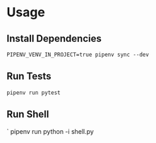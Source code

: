 # Usage

## Install Dependencies

`PIPENV_VENV_IN_PROJECT=true pipenv sync --dev`

## Run Tests

`pipenv run pytest`

## Run Shell

` pipenv run python -i shell.py
